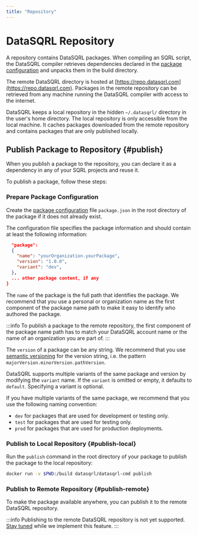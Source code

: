 ```yaml
---
title: "Repository"
---
```


# DataSQRL Repository

A repository contains DataSQRL packages. When compiling an SQRL script, the DataSQRL compiler retrieves dependencies declared in the [package configuration](package-config#dependency) and unpacks them in the build directory. 

The remote DataSQRL directory is hosted at [https://repo.datasqrl.com](https://repo.datasqrl.com). Packages in the remote repository can be retrieved from any machine running the DataSQRL compiler with access to the internet.

<!--
Take a look at the public packages in the [DataSQRL repository](https://repo.datasqrl.com) and use them in your SQRL project.
-->

DataSQRL keeps a local repository in the hidden `~/.datasqrl/` directory in the user's home directory. The local repository is only accessible from the local machine. It caches packages downloaded from the remote repository and contains packages that are only published locally.

## Publish Package to Repository {#publish}

When you publish a package to the repository, you can declare it as a dependency in any of your SQRL projects and reuse it. 

To publish a package, follow these steps:

### Prepare Package Configuration

Create the [package configuration](package-config) file `package.json` in the root directory of the package if it does not already exist.

The configuration file specifies the package information and should contain at least the following information:

```json title="package.json"
  "package":
  {
    "name": "yourOrganization.yourPackage",
    "version": "1.0.0",
    "variant": "dev",
  },
  ... other package content, if any
}
```

The `name` of the package is the full path that identifies the package. We recommend that you use a personal or organization name as the first component of the package name path to make it easy to identify who authored the package.

:::info
To publish a package to the remote repository, the first component of the package name path has to match your DataSQRL account name or the name of an organization you are part of.
:::

The `version` of a package can be any string. We recommend that you use [semantic versioning](https://semver.org/) for the version string, i.e. the pattern `majorVersion.minorVersion.pathVersion`.

DataSQRL supports multiple variants of the same package and version by modifying the `variant` name. If the `variant` is omitted or empty, it defaults to `default`. Specifying a variant is optional.

If you have multiple variants of the same package, we recommend that you use the following naming convention:

* `dev` for packages that are used for development or testing only.
* `test` for packages that are used for testing only.
* `prod` for packages that are used for production deployments.


### Publish to Local Repository {#publish-local}

Run the `publish` command in the root directory of your package to publish the package to the local repository:

```bash
docker run -v $PWD:/build datasqrl/datasqrl-cmd publish
```

### Publish to Remote Repository {#publish-remote}

To make the package available anywhere, you can publish it to the remote DataSQRL repository.

:::info
Publishing to the remote DataSQRL repository is not yet supported. [Stay tuned](/community) while we implement this feature. 
:::

